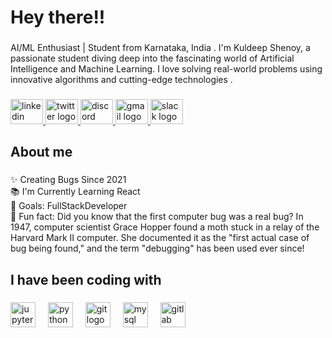 <h1 align="left">Hey there!!</h1>

###

<p align="left"> AI/ML Enthusiast | Student from Karnataka, India . I'm Kuldeep Shenoy, a passionate student diving deep into the fascinating world of Artificial Intelligence and Machine Learning. I love solving real-world problems using innovative algorithms and cutting-edge technologies .</p>

###

<div align="left">
  <a href="https://www.linkedin.com/in/h-kuldeep-shenoy/" target="_blank">
    <img src="https://raw.githubusercontent.com/maurodesouza/profile-readme-generator/master/src/assets/icons/social/linkedin/default.svg" width="52" height="40" alt="linkedin logo"  />
  </a>
  <a href="https://x.com/techie_shenoy" target="_blank">
    <img src="https://raw.githubusercontent.com/maurodesouza/profile-readme-generator/master/src/assets/icons/social/twitter/default.svg" width="52" height="40" alt="twitter logo"  />
  </a>
  <a href="https://discordapp.com/users/733704199736655962" target="_blank">
    <img src="https://raw.githubusercontent.com/maurodesouza/profile-readme-generator/master/src/assets/icons/social/discord/default.svg" width="52" height="40" alt="discord logo"  />
  </a>
  <a href="https://myaccount.google.com/u/1/?hl=en&utm_source=OGB&utm_medium=act&gar=WzEyMF0&pli=1" target="_blank">
    <img src="https://raw.githubusercontent.com/maurodesouza/profile-readme-generator/master/src/assets/icons/social/gmail/default.svg" width="52" height="40" alt="gmail logo"  />
  </a>
  <a href="https://app.slack.com/client/T060N3U8LRG/D063ZTUNDFE" target="_blank">
    <img src="https://raw.githubusercontent.com/maurodesouza/profile-readme-generator/master/src/assets/icons/social/slack/default.svg" width="52" height="40" alt="slack logo"  />
  </a>
</div>

###

<h2 align="left">About me</h2>

###

<p align="left">✨ Creating Bugs Since 2021<br>📚 I'm Currently Learning React<br>🎯 Goals: FullStackDeveloper<br>🎲 Fun fact: Did you know that the first computer bug was a real bug? In 1947, computer scientist Grace Hopper found a moth stuck in a relay of the Harvard Mark II computer. She documented it as the "first actual case of bug being found," and the term "debugging" has been used ever since!</p>

###

<h2 align="left">I have been coding with</h2>

###

<div align="left">
  <img src="https://cdn.jsdelivr.net/gh/devicons/devicon/icons/jupyter/jupyter-original-wordmark.svg" height="40" alt="jupyter logo"  />
  <img width="12" />
  <img src="https://cdn.jsdelivr.net/gh/devicons/devicon/icons/python/python-original.svg" height="40" alt="python logo"  />
  <img width="12" />
  <img src="https://skillicons.dev/icons?i=git" height="40" alt="git logo"  />
  <img width="12" />
  <img src="https://cdn.jsdelivr.net/gh/devicons/devicon/icons/mysql/mysql-original.svg" height="40" alt="mysql logo"  />
  <img width="12" />
  <img src="https://cdn.jsdelivr.net/gh/devicons/devicon/icons/gitlab/gitlab-original.svg" height="40" alt="gitlab logo"  />
</div>

###
